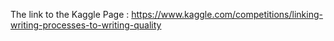 The link to the Kaggle Page : https://www.kaggle.com/competitions/linking-writing-processes-to-writing-quality
